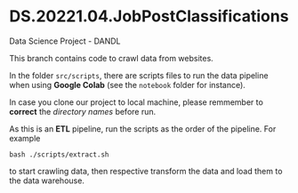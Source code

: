 # DS.20221.04.JobPostClassifications
Data Science Project - DANDL

This branch contains code to crawl data from websites. 

In the folder `src/scripts`, there are scripts files to run the data pipeline when using __Google Colab__ (see the `notebook` folder for instance). 

In case you clone our project to local machine, please remmember to __correct__ the _directory names_ before run. 

As this is an __ETL__ pipeline, run the scripts as the order of the pipeline. For example

```
bash ./scripts/extract.sh
```

to start crawling data, then respective transform the data and load them to the data warehouse.